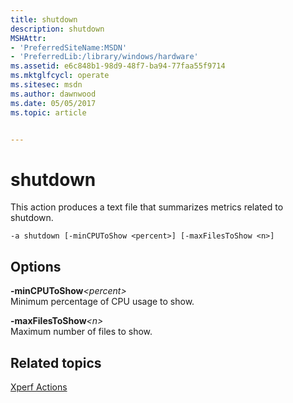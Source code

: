```yaml
---
title: shutdown
description: shutdown
MSHAttr:
- 'PreferredSiteName:MSDN'
- 'PreferredLib:/library/windows/hardware'
ms.assetid: e6c848b1-98d9-48f7-ba94-77faa55f9714
ms.mktglfcycl: operate
ms.sitesec: msdn
ms.author: dawnwood
ms.date: 05/05/2017
ms.topic: article


---
```


# shutdown


This action produces a text file that summarizes metrics related to shutdown.

```
-a shutdown [-minCPUToShow <percent>] [-maxFilesToShow <n>]
```

## Options


<a href="" id="-mincputoshow-percent-"></a>**-minCPUToShow**<em>&lt;percent&gt;</em>  
Minimum percentage of CPU usage to show.

<a href="" id="-maxfilestoshow-n-"></a>**-maxFilesToShow**<em>&lt;n&gt;</em>  
Maximum number of files to show.

## Related topics


[Xperf Actions](xperf-actions.md)

 

 







